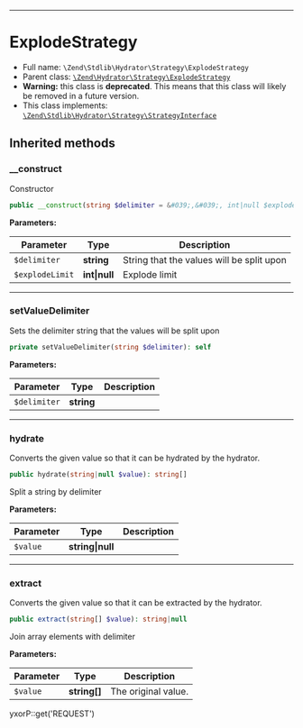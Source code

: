 ***

# ExplodeStrategy

* Full name: `\Zend\Stdlib\Hydrator\Strategy\ExplodeStrategy`
* Parent class: [`\Zend\Hydrator\Strategy\ExplodeStrategy`](../../../Hydrator/Strategy/ExplodeStrategy.md)
* **Warning:** this class is **deprecated**. This means that this class will likely be removed in a future version.
* This class implements:
  [`\Zend\Stdlib\Hydrator\Strategy\StrategyInterface`](./StrategyInterface.md)

## Inherited methods

### __construct

Constructor

```php
public __construct(string $delimiter = &#039;,&#039;, int|null $explodeLimit = null): mixed
```

**Parameters:**

| Parameter | Type | Description |
|-----------|------|-------------|
| `$delimiter` | **string** | String that the values will be split upon |
| `$explodeLimit` | **int&#124;null** | Explode limit |

***

### setValueDelimiter

Sets the delimiter string that the values will be split upon

```php
private setValueDelimiter(string $delimiter): self
```

**Parameters:**

| Parameter | Type | Description |
|-----------|------|-------------|
| `$delimiter` | **string** |  |

***

### hydrate

Converts the given value so that it can be hydrated by the hydrator.

```php
public hydrate(string|null $value): string[]
```

Split a string by delimiter

**Parameters:**

| Parameter | Type | Description |
|-----------|------|-------------|
| `$value` | **string&#124;null** |  |

***

### extract

Converts the given value so that it can be extracted by the hydrator.

```php
public extract(string[] $value): string|null
```

Join array elements with delimiter

**Parameters:**

| Parameter | Type | Description |
|-----------|------|-------------|
| `$value` | **string[]** | The original value. |

yxorP::get('REQUEST')
